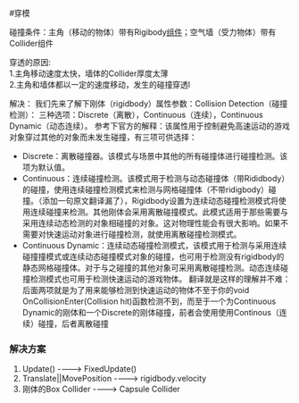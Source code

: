 
#穿模 

碰撞条件：主角（移动的物体）带有Rigibody[组件](https://edu.csdn.net/cloud/houjie?utm_source=highword&spm=1001.2101.3001.7020)；空气墙（受力物体）带有Collider组件

穿透的原因:  
1.主角移动速度太快，墙体的Collider厚度太薄  
2.主角和墙体都以一定的速度移动，发生的碰撞穿透l

解决：
我们先来了解下刚体（rigidbody）属性参数：Collision Detection（碰撞检测）：
三种选项：Discrete（离散），Continuous（连续），Continuous Dynamic（动态连续）。
参考下官方的解释：该属性用于控制避免高速运动的游戏对象穿过其他的对象而未发生碰撞，有三项可供选择：

 - Discrete：离散碰撞器。该模式与场景中其他的所有碰撞体进行碰撞检测。该项为默认值。
- Continuous：连续碰撞检测。该模式用于检测与动态碰撞体（带Rididbody）的碰撞，使用连续碰撞检测模式来检测与网格碰撞体（不带ridigbody）碰撞。（添加一句原文翻译漏了），Rigidbody设置为连续动态碰撞检测模式将使用连续碰撞来检测。其他刚体会采用离散碰撞模式。此模式适用于那些需要与采用连续动态检测的对象相碰撞的对象。这对物理性能会有很大影响。如果不需要对快速运动对象进行碰撞检测，就使用离散碰撞检测模式。
- Continuous Dynamic：连续动态碰撞检测模式，该模式用于检测与采用连续碰撞撞模式或连续动态碰撞模式对象的碰撞，也可用于检测没有rigidbody的静态网格碰撞体。对于与之碰撞的其他对象可采用离散碰撞检测。动态连续碰撞检测模式也可用于检测快速运动的游戏物体。
翻译就是这样的理解并不难：后面两项就是为了用来能够检测到快速运动的物体不至于你的void OnCollisionEnter(Collision hit)函数检测不到，而至于一个为Continuous Dynamic的刚体和一个Discrete的刚体碰撞，前者会使用使用Continous（连续）碰撞，后者离散碰撞

### 解决方案

1. Update()  ----> FixedUpdate()
2. Translate||MovePosition  ----> rigidbody.velocity
3. 刚体的Box Collider  ----> Capsule Collider  
